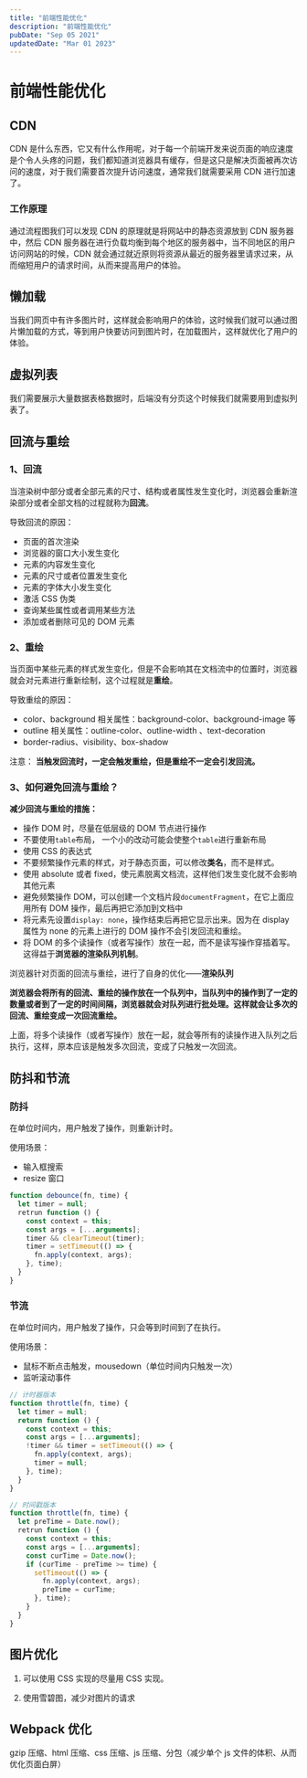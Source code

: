 ```yaml
---
title: "前端性能优化"
description: "前端性能优化"
pubDate: "Sep 05 2021"
updatedDate: "Mar 01 2023"
---
```


# 前端性能优化

## CDN

CDN 是什么东西，它又有什么作用呢，对于每一个前端开发来说页面的响应速度是个令人头疼的问题，我们都知道浏览器具有缓存，但是这只是解决页面被再次访问的速度，对于我们需要首次提升访问速度，通常我们就需要采用 CDN 进行加速了。

### 工作原理

通过流程图我们可以发现 CDN 的原理就是将网站中的静态资源放到 CDN 服务器中，然后 CDN 服务器在进行负载均衡到每个地区的服务器中，当不同地区的用户访问网站的时候，CDN 就会通过就近原则将资源从最近的服务器里请求过来，从而缩短用户的请求时间，从而来提高用户的体验。

## 懒加载

当我们网页中有许多图片时，这样就会影响用户的体验，这时候我们就可以通过图片懒加载的方式，等到用户快要访问到图片时，在加载图片，这样就优化了用户的体验。

## 虚拟列表

我们需要展示大量数据表格数据时，后端没有分页这个时候我们就需要用到虚拟列表了。

## 回流与重绘

### 1、回流

当渲染树中部分或者全部元素的尺寸、结构或者属性发生变化时，浏览器会重新渲染部分或者全部文档的过程就称为**回流**。

导致回流的原因：

- 页面的首次渲染
- 浏览器的窗口大小发生变化
- 元素的内容发生变化
- 元素的尺寸或者位置发生变化
- 元素的字体大小发生变化
- 激活 CSS 伪类
- 查询某些属性或者调用某些方法
- 添加或者删除可见的 DOM 元素

### 2、重绘

当页面中某些元素的样式发生变化，但是不会影响其在文档流中的位置时，浏览器就会对元素进行重新绘制，这个过程就是**重绘**。

导致重绘的原因：

- color、background 相关属性：background-color、background-image 等
- outline 相关属性：outline-color、outline-width 、text-decoration
- border-radius、visibility、box-shadow

注意： **当触发回流时，一定会触发重绘，但是重绘不一定会引发回流。**

### 3、如何避免回流与重绘？

**减少回流与重绘的措施：**

- 操作 DOM 时，尽量在低层级的 DOM 节点进行操作
- 不要使用`table`布局， 一个小的改动可能会使整个`table`进行重新布局
- 使用 CSS 的表达式
- 不要频繁操作元素的样式，对于静态页面，可以修改**类名**，而不是样式。
- 使用 absolute 或者 fixed，使元素脱离文档流，这样他们发生变化就不会影响其他元素
- 避免频繁操作 DOM，可以创建一个文档片段`documentFragment`，在它上面应用所有 DOM 操作，最后再把它添加到文档中
- 将元素先设置`display: none`，操作结束后再把它显示出来。因为在 display 属性为 none 的元素上进行的 DOM 操作不会引发回流和重绘。
- 将 DOM 的多个读操作（或者写操作）放在一起，而不是读写操作穿插着写。这得益于**浏览器的渲染队列机制**。

浏览器针对页面的回流与重绘，进行了自身的优化——**渲染队列**

**浏览器会将所有的回流、重绘的操作放在一个队列中，当队列中的操作到了一定的数量或者到了一定的时间间隔，浏览器就会对队列进行批处理。这样就会让多次的回流、重绘变成一次回流重绘。**

上面，将多个读操作（或者写操作）放在一起，就会等所有的读操作进入队列之后执行，这样，原本应该是触发多次回流，变成了只触发一次回流。

## 防抖和节流

### 防抖

在单位时间内，用户触发了操作，则重新计时。

使用场景：

- 输入框搜索
- resize 窗口

```javascript
function debounce(fn, time) {
  let timer = null;
  retrun function () {
    const context = this;
    const args = [...arguments];
    timer && clearTimeout(timer);
    timer = setTimeout(() => {
      fn.apply(context, args);
    }, time);
  }
}
```

### 节流

在单位时间内，用户触发了操作，只会等到时间到了在执行。

使用场景：

- 鼠标不断点击触发，mousedown（单位时间内只触发一次）
- 监听滚动事件

```javascript
// 计时器版本
function throttle(fn, time) {
  let timer = null;
  return function () {
    const context = this;
    const args = [...arguments];
    !timer && timer = setTimeout(() => {
      fn.apply(context, args);
      timer = null;
    }, time);
  }
}

// 时间戳版本
function throttle(fn, time) {
  let preTime = Date.now();
  retrun function () {
    const context = this;
    const args = [...arguments];
    const curTime = Date.now();
    if (curTime - preTime >= time) {
      setTimeout(() => {
        fn.apply(context, args);
        preTime = curTime;
      }, time);
    }
  }
}
```

## 图片优化

1. 可以使用 CSS 实现的尽量用 CSS 实现。

2. 使用雪碧图，减少对图片的请求

## Webpack 优化

gzip 压缩、html 压缩、css 压缩、js 压缩、分包（减少单个 js 文件的体积、从而优化页面白屏）
